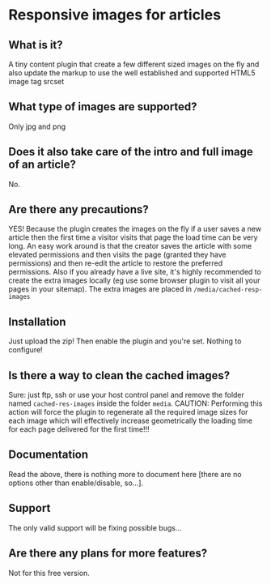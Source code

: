 # Responsive images for articles

## What is it?
A tiny content plugin that create a few different sized images on the fly and also update the markup to use the well established and supported HTML5 image tag srcset

## What type of images are supported?
Only jpg and png

## Does it also take care of the intro and full image of an article?
No.

## Are there any precautions?
YES! Because the plugin creates the images on the fly if a user saves a new article then the first time a visitor visits that page the load time can be very long. An easy work around is that the creator saves the article with some elevated permissions and then visits the page (granted they have permissions) and then re-edit the article to restore the preferred permissions.
Also if you already have a live site, it's highly recommended to create the extra images locally (eg use some browser plugin to visit all your pages in your sitemap).
The extra images are placed in `/media/cached-resp-images`

## Installation
Just upload the zip!
Then enable the plugin and you're set. Nothing to configure!

## Is there a way to clean the cached images?
Sure: just ftp, ssh or use your host control panel and remove the folder named `cached-res-images` inside the folder `media`.
CAUTION: Performing this action will force the plugin to regenerate all the required image sizes for each image which will effectively increase geometrically the loading time for each page delivered for the first time!!!

## Documentation
Read the above, there is nothing more to document here [there are no options other than enable/disable, so...].

## Support
The only valid support will be fixing possible bugs...

## Are there any plans for more features?
Not for this free version.
